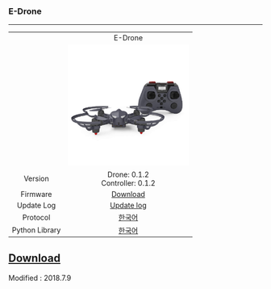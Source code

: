 ### E-Drone

---

<div align="center">
    <table>
        <tr>
            <td><div align="center"></div></td>
            <td>
                <div align="center">E-Drone</div>
            </td>
        </tr>
        <tr>
            <td><div align="center"></div></td>
            <td>
                <div align="center">
                    <img src="/assets/images/products/petrone_v2_and_controller.jpg" alt="e_drone_and_controller" height="240" width="240">
                </div>
            </td>
        </tr>
        <tr>
            <td><div align="center">Version</div></td>
            <td><div align="center">Drone: 0.1.2<br>Controller: 0.1.2</div></td>
        </tr>
        <tr>
            <td><div align="center">Firmware</div></td>
            <td><div align="center"><a href="https://drive.google.com/open?id=1ZU744M9qYvSrnpxtxdNur5XaixerKM_Z" target="_blank">Download</a></div></td>
        </tr>
        <tr>
            <td><div align="center">Update Log</div></td>
            <td><div align="center"><a href="/documents/kr/products/e_drone/log/updates/firmware/">Update log</a></div></td>
        </tr>
        <tr>
            <td><div align="center">Protocol</div></td>
            <td><div align="center"><a href="/documents/kr/products/e_drone/protocol/">한국어</a></div></td>
        </tr>
        <tr>
            <td><div align="center">Python Library</div></td>
            <td><div align="center"><a href="/documents/kr/products/e_drone/library/python/e_drone/">한국어</a></div></td>
        </tr>
    </table>
</div>

[Download]()
---

Modified : 2018.7.9